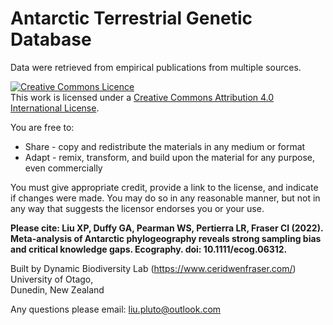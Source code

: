 # Antarctic Terrestrial Genetic Database 
Data were retrieved from empirical publications from multiple sources.  
  
<a rel="license" href="http://creativecommons.org/licenses/by/4.0/"><img alt="Creative Commons Licence" style="border-width:0" src="https://i.creativecommons.org/l/by/4.0/88x31.png" /></a><br />This work is licensed under a <a rel="license" href="http://creativecommons.org/licenses/by/4.0/">Creative Commons Attribution 4.0 International License</a>. 
  
You are free to:

* Share - copy and redistribute the materials in any medium or format
* Adapt - remix, transform, and build upon the material for any purpose, even commercially

You must give appropriate credit, provide a link to the license, and indicate if changes were made. You may do so in any reasonable manner, but not in any way that suggests the licensor endorses you or your use.  

**Please cite: 
Liu XP, Duffy GA, Pearman WS, Pertierra LR, Fraser CI (2022). Meta-analysis of Antarctic phylogeography reveals strong sampling bias and critical knowledge gaps. Ecography. doi: 10.1111/ecog.06312.**

Built by Dynamic Biodiversity Lab (https://www.ceridwenfraser.com/)  
University of Otago,  
Dunedin, New Zealand  

Any questions please email: 
liu.pluto@outlook.com
